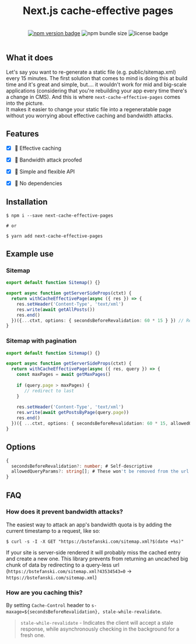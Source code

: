 <div align="center">
  <h1>Next.js cache-effective pages</h1>
  <br />
</div>

<div align="center">
  <a href="https://www.npmjs.com/package/next-cache-effective-pages"><img alt="npm version badge" src="https://img.shields.io/npm/v/next-cache-effective-pages"></a>  
  <img alt="npm bundle size" src="https://img.shields.io/bundlephobia/min/next-cache-effective-pages">
  <img alt="license badge" src="https://img.shields.io/npm/l/next-cache-effective-pages">
</div>

<br />

## What it does

Let's say you want to re-generate a static file (e.g. public/sitemap.xml) every 15 minutes.
The first solution that comes to mind is doing this at build time and it's great and simple, but.... it wouldn't work for mid and big-scale applications (considering that you're rebuilding your app every time there's a change in CMS).
And this is where `next-cache-effective-pages` comes into the picture.  
It makes it easier to change your static file into a regeneratable page without you worrying about effective caching and bandwidth attacks.

## Features
     
- [x] 🙉 Effective caching
- [x] 🚚 Bandwidth attack proofed
- [x] 🤠 Simple and flexible API
- [x] 🐄 No dependencies


## Installation

```
$ npm i --save next-cache-effective-pages

# or

$ yarn add next-cache-effective-pages
```

## Example use

### Sitemap ###
```typescript
export default function Sitemap() {}

export async function getServerSideProps(ctxt) {
  return withCacheEffectivePage(async ({ res }) => {
    res.setHeader('Content-Type', 'text/xml')
    res.write(await getAllPosts())
    res.end()
  })({...ctxt, options: { secondsBeforeRevalidation: 60 * 15 } }) // Re-generate the page every 15 minutes
}
```


### Sitemap with pagination ###
```typescript
export default function Sitemap() {}

export async function getServerSideProps(ctxt) {
  return withCacheEffectivePage(async ({ res, query }) => {
    const maxPages = await getMaxPages()
    
    if (query.page > maxPages) {
       // redirect to last
    }
    
    res.setHeader('Content-Type', 'text/xml')
    res.write(await getPostsByPage(query.page))
    res.end()
  })({ ...ctxt, options: { secondsBeforeRevalidation: 60 * 15, allowedQueryParams: ["page"] } }) // You can whitelist a query parameter
}
```

## Options

```typescript
{ 
  secondsBeforeRevalidation?: number; # Self-descriptive 
  allowedQueryParams?: string[]; # These won't be removed from the url while redirecting
}
```



## FAQ

### How does it prevent bandwidth attacks? ###
The easiest way to attack an app's bandwidth quota is by adding the current timestamp to a request, like so:
```
$ curl -s -I -X GET "https://bstefanski.com/sitemap.xml?$(date +%s)"
```
If your site is server-side rendered it will probably miss the cached entry and create a new one.
This library prevents from returning an uncached big chunk of data by redirecting to a query-less url (`https://bstefanski.com/sitemap.xml?43534543=0` -> `https://bstefanski.com/sitemap.xml`) 

### How are you caching this? ###

By setting `Cache-Control` header to `s-maxage=${secondsBeforeRevalidation}, stale-while-revalidate`.
> `stale-while-revalidate` - Indicates the client will accept a stale response, while asynchronously checking in the background for a fresh one.




